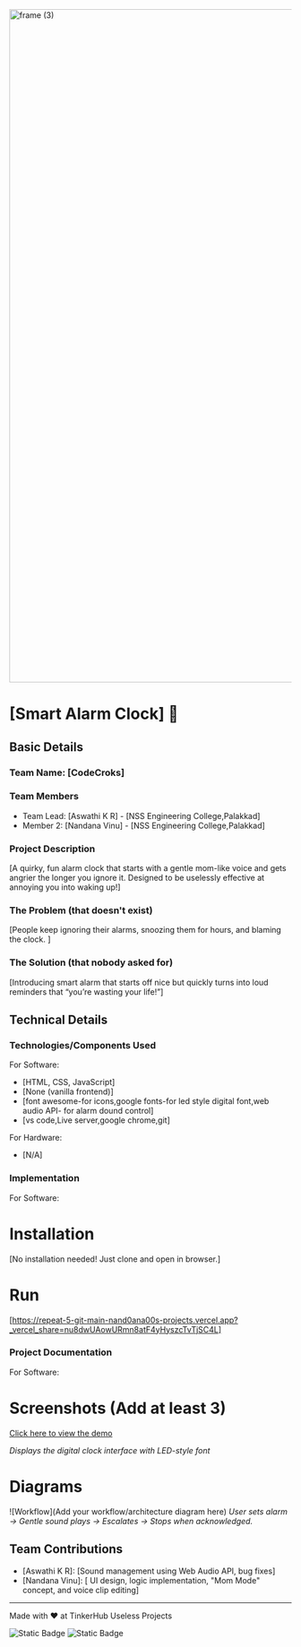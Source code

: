 <img width="3188" height="1202" alt="frame (3)" src="https://github.com/user-attachments/assets/517ad8e9-ad22-457d-9538-a9e62d137cd7" />


# [Smart Alarm Clock] 🎯


## Basic Details
### Team Name: [CodeCroks]


### Team Members
- Team Lead: [Aswathi K R] - [NSS Engineering College,Palakkad]
- Member 2: [Nandana Vinu] - [NSS Engineering College,Palakkad]


### Project Description
[A quirky, fun alarm clock that starts with a gentle mom-like voice and gets angrier the longer you ignore it. Designed to be uselessly effective at annoying you into waking up!]

### The Problem (that doesn't exist)
[People keep ignoring their alarms, snoozing them for hours, and blaming the clock. ]

### The Solution (that nobody asked for)
[Introducing smart alarm that starts off nice but quickly turns into  loud reminders that “you’re wasting your life!”]

## Technical Details
### Technologies/Components Used
For Software:
- [HTML, CSS, JavaScript]
- [None (vanilla frontend)]
- [font awesome-for icons,google fonts-for led style digital font,web audio API-		for  alarm dound control]
- [vs code,Live server,google chrome,git]

For Hardware:
- [N/A]

### Implementation
For Software:
# Installation
[No installation needed! Just clone and open in browser.]

# Run
[https://repeat-5-git-main-nand0ana00s-projects.vercel.app?_vercel_share=nu8dwUAowURmn8atF4yHyszcTvTjSC4L]

### Project Documentation
For Software:

# Screenshots (Add at least 3)
[Click here to view the demo](https://drive.google.com/file/d/1nwcYBEzOT4DudWZ4vpJbWGcTPi4eGj5U/view)

*Displays the digital clock interface with LED-style font*


# Diagrams
![Workflow](Add your workflow/architecture diagram here)
*User sets alarm → Gentle sound plays → Escalates → Stops when acknowledged.*





## Team Contributions
- [Aswathi K R]: [Sound management using Web Audio API, bug fixes]
- [Nandana Vinu]: [ UI design, logic implementation, "Mom Mode" concept, and voice clip editing]

---
Made with ❤️ at TinkerHub Useless Projects 

![Static Badge](https://img.shields.io/badge/TinkerHub-24?color=%23000000&link=https%3A%2F%2Fwww.tinkerhub.org%2F)
![Static Badge](https://img.shields.io/badge/UselessProjects--25-25?link=https%3A%2F%2Fwww.tinkerhub.org%2Fevents%2FQ2Q1TQKX6Q%2FUseless%2520Projects)


